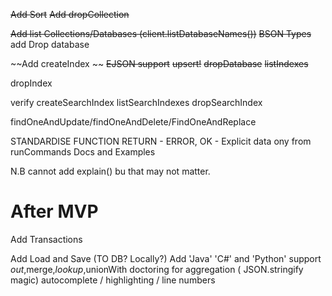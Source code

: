 


~~Add Sort~~
~~Add dropCollection~~


~~Add list Collections/Databases (client.listDatabaseNames())~~
~~BSON Types~~
add Drop database

~~Add createIndex ~~
~~EJSON support~~
~~upsert!~~
~~dropDatabase~~
~~listIndexes~~

dropIndex

verify createSearchIndex
listSearchIndexes
dropSearchIndex

findOneAndUpdate/findOneAndDelete/FindOneAndReplace


STANDARDISE FUNCTION RETURN - ERROR, OK - Explicit data ony from runCommands
Docs and Examples

N.B cannot add explain() bu that may not matter.

After MVP
=====

Add Transactions

Add Load and Save (TO DB? Locally?)
Add 'Java' 'C#' and 'Python' support
$out,$merge,$lookup,$unionWith doctoring for aggregation ( JSON.stringify magic)
autocomplete / highlighting / line numbers
